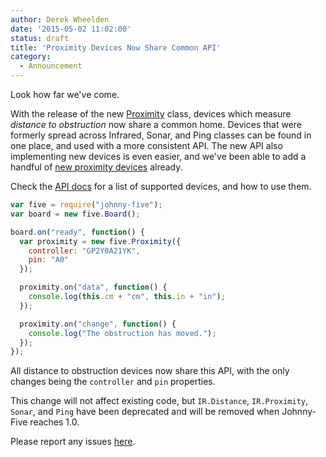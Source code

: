 ```yaml
---
author: Derek Wheelden
date: '2015-05-02 11:02:00'
status: draft
title: 'Proximity Devices Now Share Common API'
category:
  - Announcement
---
```


Look how far we've come.

With the release of the new [Proximity](/api/proximity/) class, devices which measure *distance to obstruction* now share a common home. Devices that were formerly spread across Infrared, Sonar, and Ping classes can be found in one place, and used with a more consistent API. The new API also implementing new devices is even easier, and we've been able to add a handful of [new proximity devices](/examples/proximity/#proximity) already.

Check the [API docs](/api/proximity/) for a list of supported devices, and how to use them.

```js
var five = require("johnny-five");
var board = new five.Board();

board.on("ready", function() {
  var proximity = new five.Proximity({
    controller: "GP2Y0A21YK",
    pin: "A0"
  });

  proximity.on("data", function() {
    console.log(this.cm + "cm", this.in + "in");
  });

  proximity.on("change", function() {
    console.log("The obstruction has moved.");
  });
});
```

All distance to obstruction devices now share this API, with the only changes being the `controller` and `pin` properties.

This change will not affect existing code, but `IR.Distance`, `IR.Proximity`, `Sonar`, and `Ping` have been deprecated and will be removed when Johnny-Five reaches 1.0. 

Please report any issues [here](https://github.com/rwaldron/johnny-five/issues).



